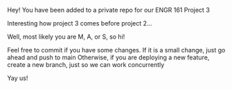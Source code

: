 Hey! You have been added to a private repo for our ENGR 161 Project 3

Interesting how project 3 comes before project 2...

Well, most likely you are M, A, or S, so hi!

Feel free to commit if you have some changes. If it is a small change, just go ahead and push to main
Otherwise, if you are deploying a new feature, create a new branch, just so we can work concurrently

Yay us!
